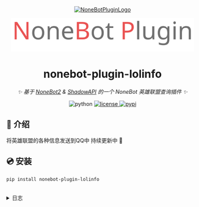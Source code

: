 <div align="center">

<a href="https://v2.nonebot.dev/store">
  <img src="https://raw.githubusercontent.com/A-kirami/nonebot-plugin-template/resources/nbp_logo.png" width="180" height="180" alt="NoneBotPluginLogo">
</a>

<p>
  <img src="https://raw.githubusercontent.com/lgc-NB2Dev/readme/main/template/plugin.svg" alt="NoneBotPluginText">
</p>

# nonebot-plugin-lolinfo

_✨ 基于 [NoneBot2](https://github.com/nonebot/nonebot2) & [ShadowAPI](https://api-docs.shadow403.cn/) 的一个 NoneBot 英雄联盟查询插件 ✨_

<img src="https://img.shields.io/badge/python-3.10+-blue.svg" alt="python">
<a href="./LICENSE">
  <img src="https://img.shields.io/github/license/shadow403/nonebot_plugin_lolinfo.svg" alt="license">
</a>
<a href="https://pypi.python.org/pypi/nonebot_plugin_lolinfo">
  <img src="https://img.shields.io/pypi/v/nonebot_plugin_lolinfo.svg" alt="pypi">
</a>

</div>

## 📖 介绍
将英雄联盟的各种信息发送到QQ中 持续更新中 🚧

## 💿 安装
```pip
pip install nonebot-plugin-lolinfo
```

</br>

<details>
<summary> 日志 </summary>

`v0.1.0` 发布此项目

`v0.1.1` 修改 README.md
